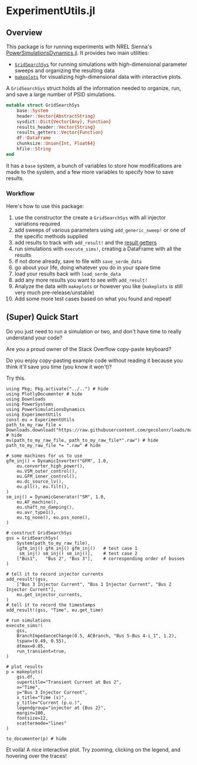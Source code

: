 # ExperimentUtils.jl

## Overview
This package is for running experiments with NREL Sienna's [PowerSimulationsDynamics.jl](https://nrel-sienna.github.io/PowerSimulationsDynamics.jl/stable/). It provides two main utilities:
- [`GridSearchSys`](@ref) for running simulations with high-dimensional parameter sweeps and organizing the resulting data
- [`makeplots`](@ref) for visualizing high-dimensional data with interactive plots.

A `GridSearchSys` struct holds all the information needed to organize, run, and save a large number of PSID simulations.
```julia
mutable struct GridSearchSys
    base::System
    header::Vector{AbstractString}
    sysdict::Dict{Vector{Any}, Function}
    results_header::Vector{String}
    results_getters::Vector{Function}
    df::DataFrame
    chunksize::Union{Int, Float64}
    hfile::String
end
```
It has a `base` system, a bunch of variables to store how modifications are made to the system, and a few more variables to specify how to save results.

### Workflow
Here's how to use this package:
1. use the constructor the create a `GridSearchSys` with all injector variations required
2. add sweeps of various parameters using `add_generic_sweep!` or one of the specific methods supplied
3. add results to track with `add_result!` and the [result getters]()
4. run simulations with `execute_sims!`, creating a DataFrame with all the results
5. if not done already, save to file with `save_serde_data`
6. go about your life, doing whatever you do in your spare time
7. load your results back with `load_serde_data`
8. add any more results you want to see with `add_result!`
9. Analyze the data with `makeplots` or however you like (`makeplots` is still very much pre-release/unstable)
10. Add some more test cases based on what you found and repeat!

## (Super) Quick Start
Do you just need to run a simulation or two, and don't have time to really understand your code?

Are you a proud owner of the Stack Overflow copy-paste keyboard?

Do you enjoy copy-pasting example code without reading it because you think it'll save you time (you know it won't)?

Try this.

```@example
using Pkg; Pkg.activate("../..") # hide
using PlotlyDocumenter # hide
using Downloads
using PowerSystems
using PowerSimulationsDynamics
using ExperimentUtils
const eu = ExperimentUtils
path_to_my_raw_file = Downloads.download("https://raw.githubusercontent.com/gecolonr/loads/main/data/raw_data/WSCC_9bus.raw"); # hide
mv(path_to_my_raw_file, path_to_my_raw_file*".raw") # hide
path_to_my_raw_file *= ".raw" # hide

# some machines for us to use
gfm_inj() = DynamicInverter("GFM", 1.0,
    eu.converter_high_power(),
    eu.VSM_outer_control(), 
    eu.GFM_inner_control(), 
    eu.dc_source_lv(),
    eu.pll(), eu.filt(), 
)
sm_inj() = DynamicGenerator("SM", 1.0, 
    eu.AF_machine(),
    eu.shaft_no_damping(), 
    eu.avr_type1(),
    eu.tg_none(), eu.pss_none(),
)

# construct GridSearchSys
gss = GridSearchSys(
    System(path_to_my_raw_file),
    [gfm_inj() gfm_inj() gfm_inj()   # test case 1
     sm_inj() sm_inj() sm_inj()],    # test case 2
    ["Bus1",   "Bus 2", "Bus 3"],    # corresponding order of busses
)

# tell it to record injector currents
add_result!(gss, 
    ["Bus 3 Injector Current", "Bus 1 Injector Current", "Bus 2 Injector Current"], 
    eu.get_injector_currents,
)
# tell it to record the timestamps
add_result!(gss, "Time", eu.get_time)

# run simulations
execute_sims!(
    gss,
    BranchImpedanceChange(0.5, ACBranch, "Bus 5-Bus 4-i_1", 1.2), 
    tspan=(0.49, 0.55), 
    dtmax=0.05, 
    run_transient=true, 
)

# plot results
p = makeplots(
    gss.df,
    supertitle="Transient Current at Bus 2",
    x="Time",
    y="Bus 3 Injector Current",
    x_title="Time (s)",
    y_title="Current (p.u.)",
    legendgroup="injector at {Bus 2}",
    margin=100,
    fontsize=12,
    scattermode="lines"
)

to_documenter(p) # hide
```
Et voilà! A nice interactive plot. Try zooming, clicking on the legend, and hovering over the traces!

